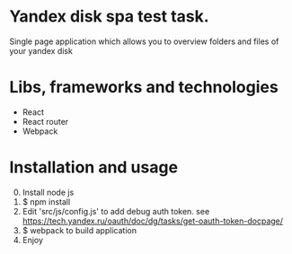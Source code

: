 # Yandex disk spa test task.
Single page application which allows you to overview folders and files of your yandex disk

# Libs, frameworks and technologies
* React
* React router
* Webpack

# Installation and usage
0. Install node js
1. $ npm install
2. Edit 'src/js/config.js' to add debug auth token. see https://tech.yandex.ru/oauth/doc/dg/tasks/get-oauth-token-docpage/
3. $ webpack  to build application
4. Enjoy
